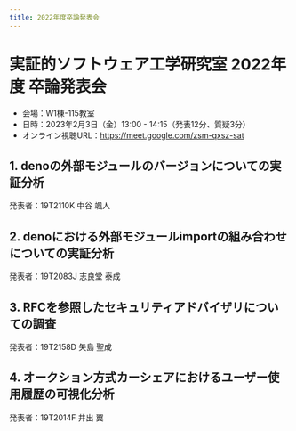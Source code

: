```yaml
---
title: 2022年度卒論発表会
---
```


<script src="https://esm.sh/pdf-viewer-web-component@0.0.23/dist/esm/index.mjs" type="module"></script>

# 実証的ソフトウェア工学研究室 2022年度 卒論発表会

- 会場：W1棟-115教室
- 日時：2023年2月3日（金）13:00 - 14:15（発表12分、質疑3分）
- オンライン視聴URL：https://meet.google.com/zsm-qxsz-sat

## 1. denoの外部モジュールのバージョンについての実証分析

発表者：19T2110K 中谷 颯人

<div style="width: 600px;">
  <pdf-viewer canvas-width="600" url="./19T2110K.pdf"></pdf-viewer>
</div>

## 2. denoにおける外部モジュールimportの組み合わせについての実証分析

発表者：19T2083J 志良堂 泰成

## 3. RFCを参照したセキュリティアドバイザリについての調査

発表者：19T2158D 矢島 聖成

## 4. オークション方式カーシェアにおけるユーザー使用履歴の可視化分析

発表者：19T2014F 井出 翼
